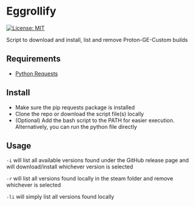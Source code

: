 # Eggrollify
[![License: MIT](https://img.shields.io/badge/License-MIT-green.svg)](https://github.com/florinDNL/eggrollify/blob/master/License)

Script to download and install, list and remove Proton-GE-Custom builds

## Requirements

- [Python Requests](https://pypi.org/project/requests/)

## Install

- Make sure the pip requests package is installed
- Clone the repo or download the script file(s) locally
- (Optional) Add the bash script to the PATH for easier execution. Alternatively, you can run the python file directly

## Usage

`-i` will list all available versions found under the GitHub release page and will download/install whichever version is selected

`-r` will list all versions found locally in the steam folder and remove whichever is selected

`-li` will simply list all versions found locally